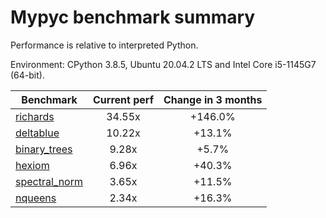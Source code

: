 # Mypyc benchmark summary

Performance is relative to interpreted Python.

Environment: CPython 3.8.5, Ubuntu 20.04.2 LTS and Intel Core i5-1145G7 (64-bit).

| Benchmark | Current perf | Change in 3 months |
| --- | :---: | :---: |
| [richards](benchmarks/richards.md) | 34.55x | +146.0% |
| [deltablue](benchmarks/deltablue.md) | 10.22x | +13.1% |
| [binary_trees](benchmarks/binary_trees.md) | 9.28x | +5.7% |
| [hexiom](benchmarks/hexiom.md) | 6.96x | +40.3% |
| [spectral_norm](benchmarks/spectral_norm.md) | 3.65x | +11.5% |
| [nqueens](benchmarks/nqueens.md) | 2.34x | +16.3% |
